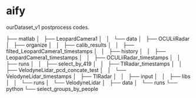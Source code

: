 # aify

ourDataset_v1 postprocess codes.


├── matlab
│   ├── LeopardCamera1
│   │   └── data
│   ├── OCULiiRadar
│   ├── organize
│   │   ├── calib_results
│   │   ├── filted_LeopardCamera1_timestamps
│   │   ├── history
│   │   ├── LeopardCamera1_timestamps
│   │   ├── OCULiiRadar_timestamps
│   │   ├── runs
│   │   ├── select_by_419
│   │   ├── TIRadar_timestamps
│   │   ├── VelodyneLidar_pcd_concate_test
│   │   └── VelodyneLidar_timestamps
│   ├── TIRadar
│   │   ├── input
│   │   ├── libs
│   │   └── runs
│   └── VelodyneLidar
│       ├── data
│       └── runs
└── python
    └── select_groups_by_people

